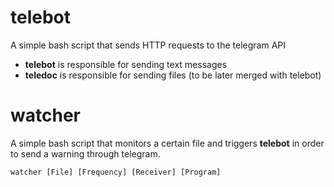 # telebot

A simple bash script that sends HTTP requests to the telegram API

* **telebot** is responsible for sending text messages
* **teledoc** is responsible for sending files (to be later merged with telebot)

# watcher
A simple bash script that monitors a certain file and triggers <b>telebot</b> in order to send a warning through telegram.

<code>watcher [File] [Frequency] [Receiver] [Program]</code>

